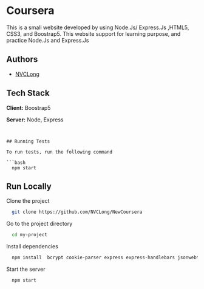 # Coursera
This is a small website developed by using Node.Js/ Express.Js ,HTML5, CSS3, and Boostrap5. This website support for learning purpose, and practice Node.Js and Express.Js




## Authors

- [NVCLong](https://www.github.com/NVCLong)







## Tech Stack

**Client:** Boostrap5

**Server:** Node, Express



```


## Running Tests

To run tests, run the following command

```bash
  npm start
```


## Run Locally

Clone the project

```bash
  git clone https://github.com/NVCLong/NewCoursera
```

Go to the project directory

```bash
  cd my-project
```

Install dependencies

```bash
  npm install  bcrypt cookie-parser express express-handlebars jsonwebtoken method-override mongoose morgan node-localstorage node-sass nodemon
```

Start the server

```bash
  npm start
```


